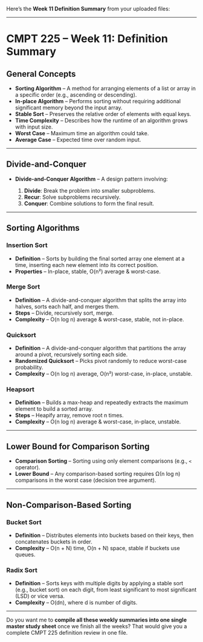 Here’s the **Week 11 Definition Summary** from your uploaded files:

---

# CMPT 225 – Week 11: Definition Summary

## **General Concepts**

* **Sorting Algorithm** – A method for arranging elements of a list or array in a specific order (e.g., ascending or descending).
* **In-place Algorithm** – Performs sorting without requiring additional significant memory beyond the input array.
* **Stable Sort** – Preserves the relative order of elements with equal keys.
* **Time Complexity** – Describes how the runtime of an algorithm grows with input size.
* **Worst Case** – Maximum time an algorithm could take.
* **Average Case** – Expected time over random input.

---

## **Divide-and-Conquer**

* **Divide-and-Conquer Algorithm** – A design pattern involving:

  1. **Divide**: Break the problem into smaller subproblems.
  2. **Recur**: Solve subproblems recursively.
  3. **Conquer**: Combine solutions to form the final result.

---

## **Sorting Algorithms**

### **Insertion Sort**

* **Definition** – Sorts by building the final sorted array one element at a time, inserting each new element into its correct position.
* **Properties** – In-place, stable, O(n²) average & worst-case.

### **Merge Sort**

* **Definition** – A divide-and-conquer algorithm that splits the array into halves, sorts each half, and merges them.
* **Steps** – Divide, recursively sort, merge.
* **Complexity** – O(n log n) average & worst-case, stable, not in-place.

### **Quicksort**

* **Definition** – A divide-and-conquer algorithm that partitions the array around a pivot, recursively sorting each side.
* **Randomized Quicksort** – Picks pivot randomly to reduce worst-case probability.
* **Complexity** – O(n log n) average, O(n²) worst-case, in-place, unstable.

### **Heapsort**

* **Definition** – Builds a max-heap and repeatedly extracts the maximum element to build a sorted array.
* **Steps** – Heapify array, remove root n times.
* **Complexity** – O(n log n) average & worst-case, in-place, unstable.

---

## **Lower Bound for Comparison Sorting**

* **Comparison Sorting** – Sorting using only element comparisons (e.g., `<` operator).
* **Lower Bound** – Any comparison-based sorting requires Ω(n log n) comparisons in the worst case (decision tree argument).

---

## **Non-Comparison-Based Sorting**

### **Bucket Sort**

* **Definition** – Distributes elements into buckets based on their keys, then concatenates buckets in order.
* **Complexity** – O(n + N) time, O(n + N) space, stable if buckets use queues.

### **Radix Sort**

* **Definition** – Sorts keys with multiple digits by applying a stable sort (e.g., bucket sort) on each digit, from least significant to most significant (LSD) or vice versa.
* **Complexity** – O(dn), where d is number of digits.

---

Do you want me to **compile all these weekly summaries into one single master study sheet** once we finish all the weeks? That would give you a complete CMPT 225 definition review in one file.
